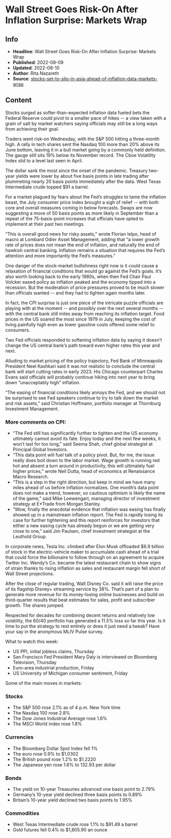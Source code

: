 # Wall Street Goes Risk-On After Inflation Surprise: Markets Wrap

## Info

*   **Headline**: Wall Street Goes Risk-On After Inflation Surprise: Markets Wrap
*   **Published**: 2022-08-09
*   **Updated**: 2022-08-10
*   **Author**: Rita Nazareth
*   **Source**: [stocks-set-to-slip-in-asia-ahead-of-inflation-data-markets-wrap](https://www.bloomberg.com/news/articles/2022-08-09/stocks-set-to-slip-in-asia-ahead-of-inflation-data-markets-wrap)
## Content




Stocks surged as softer-than-expected inflation data fueled bets the Federal Reserve could pivot to a smaller pace of hikes -- a view taken with a grain of salt by market watchers saying officials may still be a long ways from achieving their goal.

Traders went risk-on Wednesday, with the S&P 500 hitting a three-month high. A rally in tech shares sent the Nasdaq 100 more than 20% above its June bottom, leaving it in a bull market going by a commonly held definition. The gauge still sits 19% below its November record. The Cboe Volatility Index slid to a level last seen in April.

The dollar sank the most since the onset of the pandemic. Treasury two-year yields were lower by about five basis points in late trading after plummeting nearly 20 basis points immediately after the data. West Texas Intermediate crude topped $91 a barrel.

For a market plagued by fears about the Fed’s struggles to tame the inflation beast, the July consumer price index brought a sigh of relief -- with both core and overall measures coming in below forecasts. Swaps are now suggesting a move of 50 basis points as more likely in September than a repeat of the 75-basis-point increases that officials have opted to implement at their past two meetings.

“This is overall good news for risky assets,” wrote Florian Ielpo, head of macro at Lombard Odier Asset Management, adding that “a lower growth rate of prices does not mean the end of inflation, and naturally the end of hawkish central banking. Inflation remains a situation that requires the Fed’s attention and more importantly the Fed’s measures.”

One danger of the stock-market bullishness right now is it could cause a relaxation of financial conditions that would go against the Fed’s goals. It’s also worth looking back to the early 1980s, when then Fed Chair Paul Volcker eased policy as inflation peaked and the economy tipped into a recession. But the moderation of price pressures proved to be much slower than officials wanted -- and they had to tighten again months later.

In fact, the CPI surprise is just one piece of the intricate puzzle officials are playing with at the moment -- and possibly over the next several months -- with the central bank still miles away from reaching its inflation target. Food prices in the US soared the most since 1979 in July, keeping the cost of living painfully high even as lower gasoline costs offered some relief to consumers.

Two Fed officials responded to softening inflation data by saying it doesn’t change the US central bank’s path toward even higher rates this year and next.

Alluding to market pricing of the policy trajectory, Fed Bank of Minneapolis President Neel Kashkari said it was not realistic to conclude the central bank will start cutting rates in early 2023. His Chicago counterpart Charles Evans said officials will probably continue hiking into next year to bring down “unacceptably high” inflation.

“The easing of financial conditions likely annoys the Fed, and we should not be surprised to see Fed speakers continue to try to talk down the market and risk assets,” said Christian Hoffmann, portfolio manager at Thornburg Investment Management.

### More comments on CPI:

*   “The Fed still has significantly further to tighten and the US economy ultimately cannot avoid its fate. Enjoy today and the next few weeks, it won’t last for too long,” said Seema Shah, chief global strategist at Principal Global Investors.
*   “This data point will fuel talk of a policy pivot. But, for me, the issue really does boil down to the labor market. Wage growth is running red hot and absent a turn around in productivity, this will ultimately fuel higher prices,” wrote Neil Dutta, head of economics at Renaissance Macro Research.
*   “This is a step in the right direction, but keep in mind we have many miles ahead of us before inflation normalizes. One month’s data point does not make a trend, however, so cautious optimism is likely the name of the game,” said Mike Loewengart, managing director of investment strategy at E\*Trade from Morgan Stanley.
*   “Wow, finally the anecdotal evidence that inflation was easing has finally showed up in a mainstream inflation report. The Fed is rapidly losing its case for further tightening and this report reinforces for investors that either a new easing cycle has already begun or we are getting very close to one,” said Jim Paulsen, chief investment strategist at the Leuthold Group.

In corporate news, Tesla Inc. climbed after Elon Musk offloaded $6.9 billion of stock in the electric-vehicle maker to accumulate cash ahead of a trial that could force the billionaire to follow through on an agreement to acquire Twitter Inc. Wendy’s Co. became the latest restaurant chain to show signs of strain thanks to rising inflation as sales and restaurant margin fell short of Wall Street projections.

After the close of regular trading, Walt Disney Co. said it will raise the price of its flagship Disney+ streaming service by 38%. That’s part of a plan to generate more revenue for its money-losing online businesses and build on third-quarter results that beat estimates for sales, profit and subscriber growth. The shares jumped.

Respected for decades for combining decent returns and relatively low volatility, the 60/40 portfolio has generated a 11.5% loss so far this year. Is it time to put the strategy to rest entirely or does it just need a tweak? Have your say in the anonymous MLIV Pulse survey.

What to watch this week:

*   US PPI, initial jobless claims, Thursday
*   San Francisco Fed President Mary Daly is interviewed on Bloomberg Television, Thursday
*   Euro-area industrial production, Friday
*   US University of Michigan consumer sentiment, Friday

Some of the main moves in markets:

### Stocks

*   The S&P 500 rose 2.1% as of 4 p.m. New York time
*   The Nasdaq 100 rose 2.8%
*   The Dow Jones Industrial Average rose 1.6%
*   The MSCI World index rose 1.8%

### Currencies

*   The Bloomberg Dollar Spot Index fell 1%
*   The euro rose 0.9% to $1.0302
*   The British pound rose 1.2% to $1.2220
*   The Japanese yen rose 1.6% to 132.93 per dollar

### Bonds

*   The yield on 10-year Treasuries advanced one basis point to 2.79%
*   Germany’s 10-year yield declined three basis points to 0.89%
*   Britain’s 10-year yield declined two basis points to 1.95%

### Commodities

*   West Texas Intermediate crude rose 1.1% to $91.49 a barrel
*   Gold futures fell 0.4% to $1,805.90 an ounce